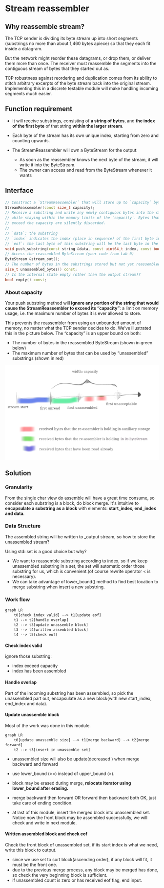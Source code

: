 # Stream reassembler

## Why reassemble stream?

The TCP sender is dividing its byte stream up into short segments (substrings no more than about 1,460 bytes apiece) so that they each fit inside a datagram. 

But the network might reorder these datagrams, or drop them, or deliver them more than once. The receiver must reassemble the segments into the contiguous stream of bytes that they started out as.

TCP robustness against reordering and duplication comes from its ability to stitch arbitrary excerpts of the byte stream back into the original stream. Implementing this in a discrete testable module will make handling incoming segments much easier.

## Function requirement

- It will receive substrings, consisting of **a string of bytes**, and **the index of the first byte** of that string **within the larger stream**. 

- Each byte of the stream has its own unique index, starting from zero and counting upwards. 

- The StreamReassembler will own a ByteStream for the output: 
  - As soon as the reassembler knows the next byte of the stream, it will write it into the ByteStream.
  - The owner can access and read from the ByteStream whenever it wants

## Interface

```c++
// Construct a `StreamReassembler` that will store up to `capacity` bytes.
StreamReassembler(const size_t capacity);
// Receive a substring and write any newly contiguous bytes into the stream,
// while staying within the memory limits of the `capacity`. Bytes that would
// exceed the capacity are silently discarded.
//
// `data`: the substring
// `index` indicates the index (place in sequence) of the first byte in `data`
// `eof`: the last byte of this substring will be the last byte in the entire stream
void push_substring(const string &data, const uint64_t index, const bool eof);
// Access the reassembled ByteStream (your code from Lab 0)
ByteStream &stream_out();
// The number of bytes in the substrings stored but not yet reassembled
size_t unassembled_bytes() const;
// Is the internal state empty (other than the output stream)?
bool empty() const;
```

### About capacity

Your push substring method will **ignore any portion of the string that would cause the StreamReassembler to exceed its “capacity”**: a limit on memory usage, i.e. the maximum number of bytes it is ever allowed to store. 

This prevents the reassembler from using an unbounded amount of memory, no matter what the TCP sender decides to do. We’ve illustrated this in the picture below. The “capacity” is an upper bound on both:

- The number of bytes in the reassembled ByteStream (shown in green below)
- The maximum number of bytes that can be used by “unassembled” substrings (shown in red)

![capacity](./pic/reassembler_capacity.png)

## Solution

### Granularity

From the single char view do assemble will have a great time consume, so consider each substring is a block, do block merge. It's intuitive to **encapsulate a substring as a block** with elements: **start_index, end_index and data**.

### Data Structure

The assembled string will be written to _output stream, so how to store the unassembled stream?

Using std::set is a good choice but why?

- We want to reassemble substring according to index, so if we keep unassembled substring in a set, the set will automatic order those substring for us, which is convenient.(of course rewrite operator < is necessary).
- We can take advantage of lower_bound() method to find best location to merge substring when insert a new substring.

### Work flow

```mermaid
graph LR
	t0[check index valid] --> t1[update eof]
	t1 --> t2[handle overlap]
	t2 --> t3[update unassemble block]
	t3 --> t4[written assembled block]
	t4 --> t5[check eof]
```

#### Check index valid

ignore those substring:

- index exceed capacity
- index has been assembled

#### Handle overlap

Part of the incoming substring has been assembled, so pick the unassembled part out, encapsulate as a new block(with new start_index, end_index and data).

#### Update unassemble block

Most of the work was done in this module.

```mermaid
graph LR
	t0[update unassemble size] --> t1[merge backward] --> t2[merge forward]
	t2 --> t3[insert in unassemble set]
```

- unassembled size will also be update(decreased ) when merge backward and forward
- use lower_bound (>=) instead of upper_bound (>).

- block may be erased during merge, **relocate iterator using lower_bound after erasing.**

- merge backward then forward OR forward then backward both OK, just take care of ending condition.
- at last of this module, insert the merged block into unassembled set. Notice now the front block may be assembled successfully, we will check and write in next module.

#### Written assembled block and check eof

Check the front block of unassembled set, if its start index is what we need, write this block to output.

- since we use set to sort block(ascending order), if any block will fit, it must be the front one.
- due to the previous merge process, any block may be merged has done, so check the very beginning block is sufficient.
- if unassembled count is zero or has received eof flag, end input.